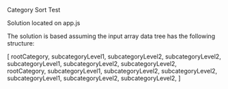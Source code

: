 Category Sort Test

Solution located on app.js

The solution is based assuming the input array data tree has the following structure:

[
    rootCategory,
        subcategoryLevel1,
            subcategoryLevel2,
            subcategoryLevel2,
        subcategoryLevel1,
            subcategoryLevel2,
            subcategoryLevel2,    
    rootCategory,
        subcategoryLevel1,
            subcategoryLevel2,
            subcategoryLevel2,
        subcategoryLevel1,
            subcategoryLevel2,
            subcategoryLevel2,
]
